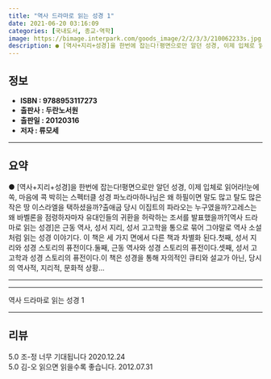```yaml
---
title: "역사 드라마로 읽는 성경 1"
date: 2021-06-20 03:16:09
categories: [국내도서, 종교-역학]
image: https://bimage.interpark.com/goods_image/2/2/3/3/210062233s.jpg
description: ● [역사+지리+성경]을 한번에 잡는다!평면으로만 알던 성경, 이제 입체로 읽어라!눈에 쏙, 마음에 콕 박히는 스펙터클 성경 파노라마하나님은 왜 하필이면 말도 많고 탈도 많은 작은 땅 이스라엘을 택하셨을까?출애굽 당시 이집트의 파라오는 누구였을까?고레스는 왜 바벨론을 점령하자마자 유대
---
```


## **정보**

- **ISBN : 9788953117273**
- **출판사 : 두란노서원**
- **출판일 : 20120316**
- **저자 : 류모세**

------



## **요약**

●  [역사+지리+성경]을 한번에 잡는다!평면으로만 알던 성경, 이제 입체로 읽어라!눈에 쏙, 마음에 콕 박히는 스펙터클 성경 파노라마하나님은 왜 하필이면 말도 많고 탈도 많은 작은 땅 이스라엘을 택하셨을까?출애굽 당시 이집트의 파라오는 누구였을까?고레스는 왜 바벨론을 점령하자마자 유대인들의 귀환을 허락하는 조서를 발표했을까?[역사 드라마로 읽는 성경]은 근동 역사, 성서 지리, 성서 고고학을 통으로 묶어 그야말로 역사 소설처럼 읽는 성경 이야기다. 이 책은 세 가지 면에서 다른 책과 차별화 된다.첫째, 성서 지리와 성경 스토리의 퓨전이다.둘째, 근동 역사와 성경 스토리의 퓨전이다.셋째, 성서 고고학과 성경 스토리의 퓨전이다.이 책은 성경을 통해 자의적인 큐티와 설교가 아닌, 당시의 역사적, 지리적, 문화적 상황...

------



------


역사 드라마로 읽는 성경 1 

------


## **리뷰** 

5.0 조-정 너무 기대됩니다  2020.12.24 <br/>5.0 김-오 읽으면 읽을수록 좋습니다. 2012.07.31 <br/>